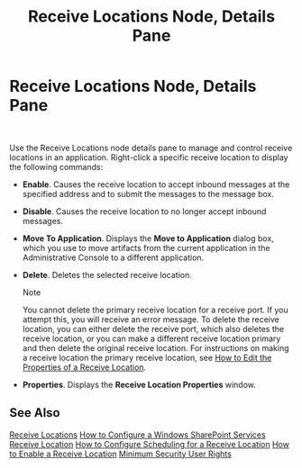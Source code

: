 ﻿---
title: Receive Locations Node, Details Pane
TOCTitle: Receive Locations Node, Details Pane
ms:assetid: f5ff03ed-9000-4ef4-80cf-dc7545bae7af
ms:mtpsurl: https://msdn.microsoft.com/library/Aa561961(v=BTS.80)
ms:contentKeyID: 51533469
ms.date: 08/30/2017
mtps_version: v=BTS.80
f1_keywords:
- bts10.admin.resultsobject.receivelocation
---

# Receive Locations Node, Details Pane

 

Use the Receive Locations node details pane to manage and control receive locations in an application. Right-click a specific receive location to display the following commands:

  - **Enable**. Causes the receive location to accept inbound messages at the specified address and to submit the messages to the message box.

  - **Disable**. Causes the receive location to no longer accept inbound messages.

  - **Move To Application**. Displays the **Move to Application** dialog box, which you use to move artifacts from the current application in the Administrative Console to a different application.

  - **Delete**. Deletes the selected receive location.
    

    > [!NOTE]
    > <P>You cannot delete the primary receive location for a receive port. If you attempt this, you will receive an error message. To delete the receive location, you can either delete the receive port, which also deletes the receive location, or you can make a different receive location primary and then delete the original receive location. For instructions on making a receive location the primary receive location, see <A href="https://msdn.microsoft.com/library/aa559359(v=bts.80)">How to Edit the Properties of a Receive Location</A>.</P>



  - **Properties**. Displays the **Receive Location Properties** window.

## See Also

[Receive Locations](https://msdn.microsoft.com/library/aa578407\(v=bts.80\))  
[How to Configure a Windows SharePoint Services Receive Location](https://msdn.microsoft.com/library/aa560390\(v=bts.80\))  
[How to Configure Scheduling for a Receive Location](https://msdn.microsoft.com/library/aa559260\(v=bts.80\))  
[How to Enable a Receive Location](https://msdn.microsoft.com/library/aa561716\(v=bts.80\))  
[Minimum Security User Rights](https://msdn.microsoft.com/library/aa559845\(v=bts.80\))

